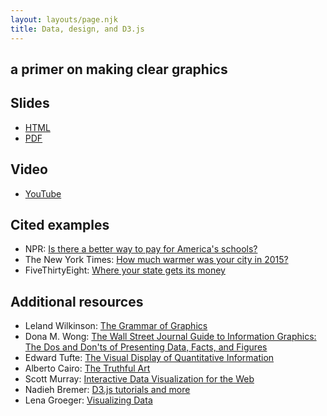 ```yaml
---
layout: layouts/page.njk
title: Data, design, and D3.js
---
```


<h2>a primer on making clear graphics</h2>
<article>
  <h2>Slides</h2>
  <ul>
    <li>
      <a href="/assets/donut-js/slides/#0">HTML</a>
    </li>
    <li>
      <a href="/assets/donut-js/assets/slides.pdf">PDF</a>
    </li>
  </ul>
</article>
<article>
  <h2>Video</h2>
  <ul>
    <li>
      <a href="https://www.youtube.com/watch?v=Pw-8GN6eO_E">
        YouTube
      </a>
    </li>
  </ul>
</article>
<article>
  <h2>Cited examples</h2>
  <ul>
    <li>
      NPR: 
      <a href="https://www.npr.org/2016/05/01/476224759/is-there-a-better-way-to-pay-for-americas-schools">
        Is there a better way to pay for America's schools?
      </a>
    </li>
    <li>
      The New York Times: 
      <a href="https://www.nytimes.com/interactive/2016/02/19/us/2015-year-in-weather-temperature-precipitation.html">
        How much warmer was your city in 2015?
      </a>
    </li>
    <li>
      FiveThirtyEight: 
      <a href="https://fivethirtyeight.com/features/where-your-state-gets-its-money/">
        Where your state gets its money
      </a>
    </li>
  </ul>
</article>
<article>
  <h2>Additional resources</h2>
  <ul>
    <li>
      Leland Wilkinson: 
      <a href="http://www.springer.com/us/book/9780387245447">
        The Grammar of Graphics
      </a>
    </li>
    <li>
      Dona M. Wong: 
      <a href="http://books.wwnorton.com/books/The-Wall-Street-Journal-Guide-to-Information-Graphics/">
        The Wall Street Journal Guide to Information Graphics: The Dos and
        Don'ts of Presenting Data, Facts, and Figures
      </a>
    </li>
    <li>
      Edward Tufte: 
      <a href="https://www.edwardtufte.com/tufte/books_vdqi">
        The Visual Display of Quantitative Information
      </a>
    </li>
    <li>
      Alberto Cairo: 
      <a href="http://www.thefunctionalart.com/p/the-truthful-art-book.html">
        The Truthful Art
      </a>
    </li>
    <li>
      Scott Murray: 
      <a href="http://alignedleft.com/work/d3-book-2e">
        Interactive Data Visualization for the Web
      </a>
    </li>
    <li>
      Nadieh Bremer: 
      <a href="https://www.visualcinnamon.com/resources/learning-data-visualization">
        D3.js tutorials and more
      </a>
    </li>
    <li>
      Lena Groeger: 
      <a href="http://lenagroeger.s3.amazonaws.com/nyu/nyu-data.html#/">
        Visualizing Data
      </a>
    </li>
  </ul>
</article>
